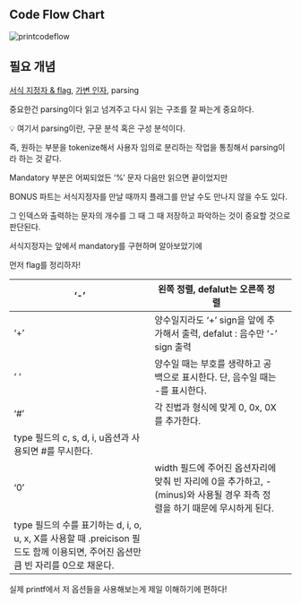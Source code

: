## Code Flow Chart

![printcodeflow](https://github.com/AriSongYe/ft_printf/assets/82326075/9ac26b65-a1bd-47f0-93ca-169e64e25698)

## 필요 개념

[서식 지정자 & flag](https://www.notion.so/format-specifier-flags-44c3520ed7254d0f90daa897ca22a326?pvs=4), [가변 인자](https://www.notion.so/Variadic-argument-5b7f135b0cac48a2b4afcede580f109a?pvs=4), parsing

중요한건 parsing이다 읽고 넘겨주고 다시 읽는 구조를 잘 짜는게 중요하다.

<aside>
💡 여기서 parsing이란, 구문 분석 혹은 구성 분석이다.

즉, 원하는 부분을 tokenize해서 사용자 임의로 분리하는 작업을 통칭해서 parsing이라 하는 것 같다.

</aside>

Mandatory 부분은 어찌되었든 ‘%’ 문자 다음만 읽으면 끝이었지만

BONUS 파트는 서식지정자를 만날 때까지 플래그를 만날 수도 만나지 않을 수도 있다.

그 인덱스와 출력하는 문자의 개수를 그 때 그 때 저장하고 파악하는 것이 중요할 것으로 판단된다.

서식지정자는 앞에서 mandatory를 구현하며 알아보았기에

먼저 flag를 정리하자!

| ‘-’ | 왼쪽 정렬, defalut는 오른쪽 정렬 |  |
| --- | --- | --- |
| ‘+’ | 양수일지라도 ‘+’ sign을 앞에 추가해서 출력, defalut : 음수만 ‘-’ sign 출력 |  |
| ‘ ‘ | 양수일 때는 부호를 생략하고 공백으로 표시한다. 단, 음수일 때는 -를 표시한다. |  |
| ‘#’ | 각 진법과 형식에 맞게 0, 0x, 0X를 추가한다.
type 필드의 c, s, d, i, u옵션과 사용되면 #를 무시한다. |  |
| ‘0’ | width 필드에 주어진 옵션자리에 맞춰 빈 자리에 0을 추가하고, - (minus)와 사용될 경우 좌측 정렬을 하기 때문에 무시하게 된다.
type 필드의 수를 표기하는 d, i, o, u, x, X를 사용할 때 .preicison 필드도 함께 이용되면, 주어진 옵션만큼 빈 자리를 0으로 채운다. |  |

실제 printf에서 저 옵션들을 사용해보는게 제일 이해하기에 편하다!
